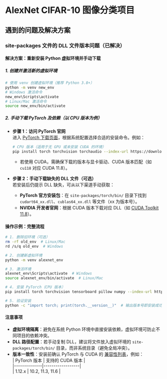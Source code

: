 # AlexNet CIFAR-10 图像分类项目  

## 遇到的问题及解决方案

### site-packages 文件的 DLL 文件版本问题（已解决）  


#### 解决方案：重新安装 Python 虚拟环境并手动下载  

##### 1. 创建并激活新的虚拟环境  
```bash  
# 使用 venv 创建虚拟环境（推荐 Python 3.8+）  
python -m venv new_env  
# Windows 激活命令  
new_env\Scripts\activate  
# Linux/Mac 激活命令  
source new_env/bin/activate  
```  

##### 2. 手动下载 PyTorch 及依赖（以 CPU 版本为例）  
- **步骤 1：访问 PyTorch 官网**  
  进入 [PyTorch 下载页面](https://pytorch.org/get-started/locally/)，根据系统配置选择合适的安装命令。例如：  
  ```bash  
  # CPU 版本（适用于无 GPU 或未安装 CUDA 的环境）  
  pip install torch torchvision torchaudio --index-url https://download.pytorch.org/whl/cpu  
  ```  
  - 若使用 CUDA，需确保下载的版本与显卡驱动、CUDA 版本匹配（如 `cu118` 对应 CUDA 11.8）。  

- **步骤 2：手动下载缺失的 DLL 文件（可选）**  
  若安装后仍提示 DLL 缺失，可从以下渠道手动获取：  
  - **PyTorch 官方安装包**：在 `site-packages/torch/bin/` 目录下找到 `cudart64_xx.dll`、`cublas64_xx.dll` 等文件（xx 为版本号）。  
  - **NVIDIA 开发者官网**：根据 CUDA 版本下载对应 DLL（如 [CUDA Toolkit 11.8](https://developer.nvidia.com/cuda-11-8-0-download-archive)）。  


#### 操作示例：完整流程  
```bash  
# 1. 删除旧环境（可选）  
rm -rf old_env  # Linux/Mac  
rd /s/q old_env  # Windows  

# 2. 创建新虚拟环境  
python -m venv alexnet_env  

# 3. 激活环境  
alexnet_env\Scripts\activate  # Windows  
source alexnet_env/bin/activate  # Linux/Mac  

# 4. 安装 PyTorch（CPU 版本）  
pip install torch torchvision tensorboard pillow numpy --index-url https://download.pytorch.org/whl/cpu  

# 5. 验证安装  
python -c "import torch; print(torch.__version__)"  # 输出版本号即安装成功  
```  


#### 注意事项  
- **虚拟环境隔离**：避免在系统 Python 环境中直接安装依赖，虚拟环境可防止不同项目的依赖冲突。  
- **DLL 路径配置**：若手动复制 DLL，建议将文件放入虚拟环境的 `site-packages/torch/bin/` 目录，而非系统目录（避免全局冲突）。  
- **版本一致性**：安装前确认 PyTorch 与 CUDA 的 [兼容性列表](https://pytorch.org/get-started/previous-versions/)，例如：  
  | PyTorch 版本 | 支持的 CUDA 版本 |  
  |--------------|------------------|  
  | 1.12.x       | 10.2, 11.3, 11.6 |  


